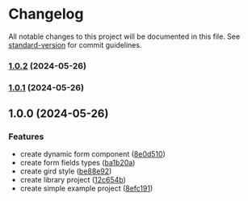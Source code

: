 # Changelog

All notable changes to this project will be documented in this file. See [standard-version](https://github.com/conventional-changelog/standard-version) for commit guidelines.

### [1.0.2](https://github.com/nvs-dynamic-form/ng-core/compare/v1.0.1...v1.0.2) (2024-05-26)

### [1.0.1](https://github.com/nvs-dynamic-form/ng-core/compare/v1.0.0...v1.0.1) (2024-05-26)

## 1.0.0 (2024-05-26)


### Features

* create dynamic form component ([8e0d510](https://github.com/nvs-dynamic-form/ng-core/commit/8e0d510c2829821c20348f71c2e121e8eca84e28))
* create form fields types ([ba1b20a](https://github.com/nvs-dynamic-form/ng-core/commit/ba1b20abde640c071e93442f19cc355a7804fb13))
* create gird style ([be88e92](https://github.com/nvs-dynamic-form/ng-core/commit/be88e92785377f1251508bc624ba80a321c52a6c))
* create library project ([12c654b](https://github.com/nvs-dynamic-form/ng-core/commit/12c654b52dc97e5f958eb854dc5fa4f95af28747))
* create simple example project ([8efc191](https://github.com/nvs-dynamic-form/ng-core/commit/8efc191442bd231031ff206dc41ef4e6dd811b5b))
